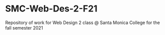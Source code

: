 # SMC-Web-Des-2-F21
Repository of work for Web Design 2 class @ Santa Monica College for the fall semester 2021
